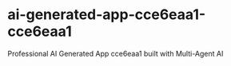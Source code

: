 # ai-generated-app-cce6eaa1-cce6eaa1
Professional AI Generated App cce6eaa1 built with Multi-Agent AI
